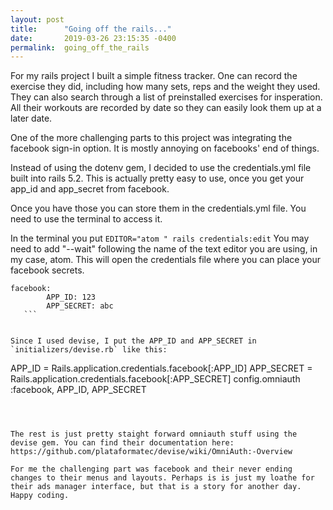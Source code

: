 ```yaml
---
layout: post
title:      "Going off the rails..."
date:       2019-03-26 23:15:35 -0400
permalink:  going_off_the_rails
---
```



 For my rails project I built a simple fitness tracker. One can record the exercise they did, including how many sets, reps and the weight they used. They can also search through a list of preinstalled exercises for insperation. All their workouts are recorded by date so they can easily look them up at a later date. 

One of the more challenging parts to this project was integrating the facebook sign-in option. It is mostly annoying on facebooks' end of things. 

Instead of using the dotenv gem, I decided to use the credentials.yml file built into rails  5.2. This is actually pretty easy to use, once you get your app_id and app_secret from facebook. 

Once you have those you can store them in the credentials.yml file. You need to use the terminal to access it. 

In the terminal you put  `EDITOR="atom " rails credentials:edit` You may need to add "--wait" following the name of the text editor you are using, in my case, atom. This will open the credentials file where you can place your facebook secrets.

 ```
 facebook: 
         APP_ID: 123
	     APP_SECRET: abc
	```
	 
	 
Since I used devise, I put the APP_ID and APP_SECRET in `initializers/devise.rb` like this:

```
APP_ID = Rails.application.credentials.facebook[:APP_ID]
APP_SECRET = Rails.application.credentials.facebook[:APP_SECRET]
config.omniauth :facebook, APP_ID, APP_SECRET
```


	 
The rest is just pretty staight forward omniauth stuff using the devise gem. You can find their documentation here:
https://github.com/plataformatec/devise/wiki/OmniAuth:-Overview
				 
For me the challenging part was facebook and their never ending changes to their menus and layouts. Perhaps is is just my loathe for their ads manager interface, but that is a story for another day. Happy coding.

				
	

